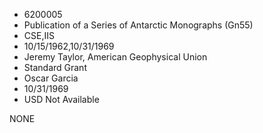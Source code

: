 * 6200005
* Publication of a Series of Antarctic Monographs (Gn55)
* CSE,IIS
* 10/15/1962,10/31/1969
* Jeremy Taylor, American Geophysical Union
* Standard Grant
* Oscar Garcia
* 10/31/1969
* USD Not Available

NONE